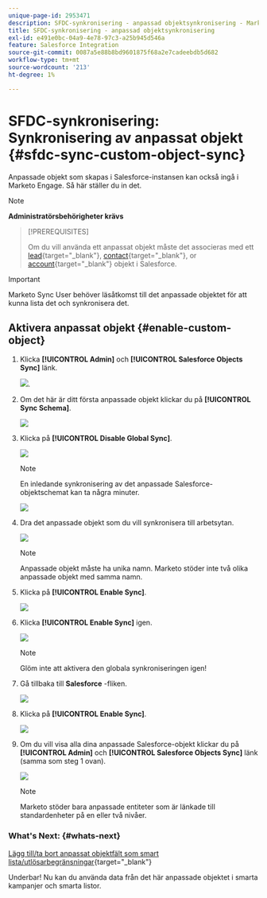 ```yaml
---
unique-page-id: 2953471
description: SFDC-synkronisering - anpassad objektsynkronisering - Marketo-dokument - produktdokumentation
title: SFDC-synkronisering - anpassad objektsynkronisering
exl-id: e491e0bc-04a9-4e78-97c3-a25b945d546a
feature: Salesforce Integration
source-git-commit: 0087a5e88b8bd9601875f68a2e7cadeebdb5d682
workflow-type: tm+mt
source-wordcount: '213'
ht-degree: 1%

---
```


# SFDC-synkronisering: Synkronisering av anpassat objekt {#sfdc-sync-custom-object-sync}

Anpassade objekt som skapas i Salesforce-instansen kan också ingå i Marketo Engage. Så här ställer du in det.

>[!NOTE]
>
>**Administratörsbehörigheter krävs**

>[!PREREQUISITES]
>
>Om du vill använda ett anpassat objekt måste det associeras med ett [lead](/help/marketo/product-docs/crm-sync/salesforce-sync/sfdc-sync-details/sfdc-sync-field-sync.md){target="_blank"}, [contact](/help/marketo/product-docs/crm-sync/salesforce-sync/sfdc-sync-details/sfdc-sync-contact-sync.md){target="_blank"}, or [account](/help/marketo/product-docs/crm-sync/salesforce-sync/sfdc-sync-details/sfdc-sync-account-sync.md){target="_blank"} objekt i Salesforce.

>[!IMPORTANT]
>
>Marketo Sync User behöver läsåtkomst till det anpassade objektet för att kunna lista det och synkronisera det.

## Aktivera anpassat objekt  {#enable-custom-object}

1. Klicka **[!UICONTROL Admin]** och **[!UICONTROL Salesforce Objects Sync]** länk.

   ![](assets/image2015-11-19-10-3a28-3a5.png).

1. Om det här är ditt första anpassade objekt klickar du på **[!UICONTROL Sync Schema]**.

   ![](assets/rtaimage-2.png)

1. Klicka på **[!UICONTROL Disable Global Sync]**.

   ![](assets/image2015-4-22-10-3a45-3a0.png)

   >[!NOTE]
   >
   >En inledande synkronisering av det anpassade Salesforce-objektschemat kan ta några minuter.

   ![](assets/image2015-4-22-10-3a45-3a18.png)

1. Dra det anpassade objekt som du vill synkronisera till arbetsytan.

   ![](assets/image2015-4-22-10-3a45-3a30.png)

   >[!NOTE]
   >
   >Anpassade objekt måste ha unika namn. Marketo stöder inte två olika anpassade objekt med samma namn.

1. Klicka på **[!UICONTROL Enable Sync]**.

   ![](assets/image2015-4-22-10-3a45-3a50.png)

1. Klicka **[!UICONTROL Enable Sync]** igen.

   ![](assets/image2015-4-22-10-3a46-3a10.png)

   >[!NOTE]
   >
   >Glöm inte att aktivera den globala synkroniseringen igen!

1. Gå tillbaka till **Salesforce** -fliken.

   ![](assets/image2015-4-22-10-3a46-3a25.png)

1. Klicka på **[!UICONTROL Enable Sync]**.

   ![](assets/image2015-4-22-10-3a50-3a26.png)

1. Om du vill visa alla dina anpassade Salesforce-objekt klickar du på **[!UICONTROL Admin]** och **[!UICONTROL Salesforce Objects Sync]** länk (samma som steg 1 ovan).

   ![](assets/image2016-6-23-9-3a28-3a23.png)

   >[!NOTE]
   >
   >Marketo stöder bara anpassade entiteter som är länkade till standardenheter på en eller två nivåer.

### What&#39;s Next: {#whats-next}

[Lägg till/ta bort anpassat objektfält som smart lista/utlösarbegränsningar](/help/marketo/product-docs/crm-sync/salesforce-sync/setup/optional-steps/add-remove-custom-object-field-as-smart-list-trigger-constraints.md){target="_blank"}

Underbar! Nu kan du använda data från det här anpassade objektet i smarta kampanjer och smarta listor.
